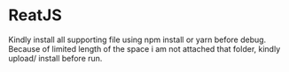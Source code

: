 # ReatJS
Kindly install all supporting file using npm install or yarn before debug.
Because of limited length of the space i am not attached that folder, kindly upload/ install before run.
